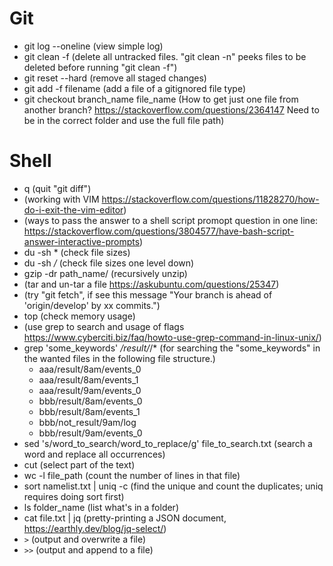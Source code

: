 # Git

- git log --oneline (view simple log)
- git clean -f (delete all untracked files. "git clean -n" peeks files to be deleted before running "git clean -f")
- git reset --hard (remove all staged changes)
- git add -f filename (add a file of a gitignored file type)
- git checkout branch_name file_name (How to get just one file from another branch? https://stackoverflow.com/questions/2364147 Need to be in the correct folder and use the full file path)


# Shell

- q (quit "git diff")
- (working with VIM https://stackoverflow.com/questions/11828270/how-do-i-exit-the-vim-editor)
- (ways to pass the answer to a shell script promopt question in one line: https://stackoverflow.com/questions/3804577/have-bash-script-answer-interactive-prompts)
- du -sh * (check file sizes)
- du -sh */* (check file sizes one level down)
- gzip -dr path_name/ (recursively unzip)
- (tar and un-tar a file https://askubuntu.com/questions/25347)
- (try "git fetch", if see this message "Your branch is ahead of 'origin/develop' by xx commits.")
- top (check memory usage)
- (use grep to search and usage of flags https://www.cyberciti.biz/faq/howto-use-grep-command-in-linux-unix/)
- grep 'some_keywords' */result/*/* (for searching the "some_keywords" in the wanted files in the following file structure.)
    - aaa/result/8am/events_0
    - aaa/result/8am/events_1
    - aaa/result/9am/events_0
    - bbb/result/8am/events_0
    - bbb/result/8am/events_1
    - bbb/not_result/9am/log
    - bbb/result/9am/events_0
- sed 's/word_to_search/word_to_replace/g' file_to_search.txt (search a word and replace all occurrences)
- cut (select part of the text)
- wc -l file_path (count the number of lines in that file)
- sort namelist.txt | uniq -c (find the unique and count the duplicates; uniq requires doing sort first)
- ls folder_name (list what's in a folder)
- cat file.txt | jq (pretty-printing a JSON document, https://earthly.dev/blog/jq-select/)
- `>` (output and overwrite a file)
- `>>` (output and append to a file)